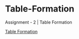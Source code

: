 # Table-Formation
Assignment - 2 | Table Formation

[Table Formation](https://raushanraj13.github.io/Table-Formation)
